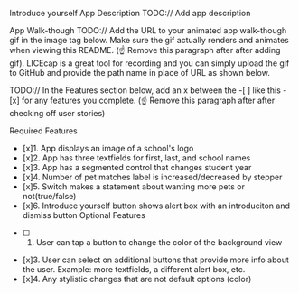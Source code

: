 Introduce yourself
App Description
TODO:// Add app description

App Walk-though
TODO:// Add the URL to your animated app walk-though gif in the image tag below. Make sure the gif actually renders and animates when viewing this README. (☝️ Remove this paragraph after after adding gif). LICEcap is a great tool for recording and you can simply upload the gif to GitHub and provide the path name in place of URL as shown below.

TODO:// In the Features section below, add an x between the -[ ] like this - [x] for any features you complete. (☝️ Remove this paragraph after after checking off user stories)

Required Features
- [x]1. App displays an image of a school's logo
- [x]2. App has three textfields for first, last, and school names
- [x]3. App has a segmented control that changes student year
- [x]4. Number of pet matches label is increased/decreased by stepper
- [x]5. Switch makes a statement about wanting more pets or not(true/false)
- [x]6. Introduce yourself button shows alert box with an introduciton and dismiss button
Optional Features
-[ ] 1. User can tap a button to change the color of the background view
- [x]3. User can select on additional buttons that provide more info about the user. Example: more textfields, a different alert box, etc.
- [x]4. Any stylistic changes that are not default options (color)
